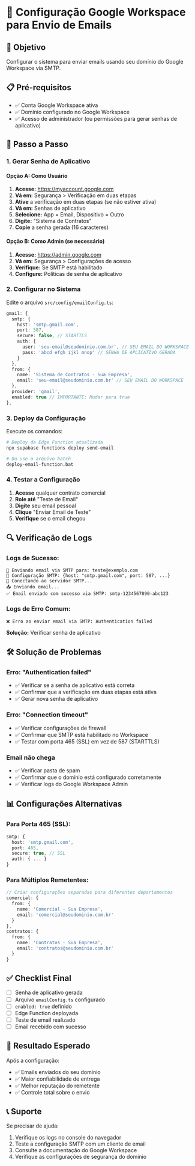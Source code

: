 # 📧 Configuração Google Workspace para Envio de Emails

## 🎯 Objetivo
Configurar o sistema para enviar emails usando seu domínio do Google Workspace via SMTP.

## 📋 Pré-requisitos
- ✅ Conta Google Workspace ativa
- ✅ Domínio configurado no Google Workspace
- ✅ Acesso de administrador (ou permissões para gerar senhas de aplicativo)

## 🔧 Passo a Passo

### 1. Gerar Senha de Aplicativo

#### Opção A: Como Usuário
1. **Acesse:** https://myaccount.google.com
2. **Vá em:** Segurança > Verificação em duas etapas
3. **Ative** a verificação em duas etapas (se não estiver ativa)
4. **Vá em:** Senhas de aplicativo
5. **Selecione:** App = Email, Dispositivo = Outro
6. **Digite:** "Sistema de Contratos"
7. **Copie** a senha gerada (16 caracteres)

#### Opção B: Como Admin (se necessário)
1. **Acesse:** https://admin.google.com
2. **Vá em:** Segurança > Configurações de acesso
3. **Verifique:** Se SMTP está habilitado
4. **Configure:** Políticas de senha de aplicativo

### 2. Configurar no Sistema

Edite o arquivo `src/config/emailConfig.ts`:

```typescript
gmail: {
  smtp: {
    host: 'smtp.gmail.com',
    port: 587,
    secure: false, // STARTTLS
    auth: {
      user: 'seu-email@seudominio.com.br', // SEU EMAIL DO WORKSPACE
      pass: 'abcd efgh ijkl mnop' // SENHA DE APLICATIVO GERADA
    }
  },
  from: {
    name: 'Sistema de Contratos - Sua Empresa',
    email: 'seu-email@seudominio.com.br' // SEU EMAIL DO WORKSPACE
  },
  provider: 'gmail',
  enabled: true // IMPORTANTE: Mudar para true
},
```

### 3. Deploy da Configuração

Execute os comandos:
```bash
# Deploy da Edge Function atualizada
npx supabase functions deploy send-email

# Ou use o arquivo batch
deploy-email-function.bat
```

### 4. Testar a Configuração

1. **Acesse** qualquer contrato comercial
2. **Role até** "Teste de Email"
3. **Digite** seu email pessoal
4. **Clique** "Enviar Email de Teste"
5. **Verifique** se o email chegou

## 🔍 Verificação de Logs

### Logs de Sucesso:
```
📧 Enviando email via SMTP para: teste@exemplo.com
🔧 Configuração SMTP: {host: "smtp.gmail.com", port: 587, ...}
🔗 Conectando ao servidor SMTP...
📤 Enviando email...
✅ Email enviado com sucesso via SMTP: smtp-1234567890-abc123
```

### Logs de Erro Comum:
```
❌ Erro ao enviar email via SMTP: Authentication failed
```
**Solução:** Verificar senha de aplicativo

## 🛠️ Solução de Problemas

### Erro: "Authentication failed"
- ✅ Verificar se a senha de aplicativo está correta
- ✅ Confirmar que a verificação em duas etapas está ativa
- ✅ Gerar nova senha de aplicativo

### Erro: "Connection timeout"
- ✅ Verificar configurações de firewall
- ✅ Confirmar que SMTP está habilitado no Workspace
- ✅ Testar com porta 465 (SSL) em vez de 587 (STARTTLS)

### Email não chega
- ✅ Verificar pasta de spam
- ✅ Confirmar que o domínio está configurado corretamente
- ✅ Verificar logs do Google Workspace Admin

## 📊 Configurações Alternativas

### Para Porta 465 (SSL):
```typescript
smtp: {
  host: 'smtp.gmail.com',
  port: 465,
  secure: true, // SSL
  auth: { ... }
}
```

### Para Múltiplos Remetentes:
```typescript
// Criar configurações separadas para diferentes departamentos
comercial: {
  from: {
    name: 'Comercial - Sua Empresa',
    email: 'comercial@seudominio.com.br'
  }
},
contratos: {
  from: {
    name: 'Contratos - Sua Empresa', 
    email: 'contratos@seudominio.com.br'
  }
}
```

## ✅ Checklist Final

- [ ] Senha de aplicativo gerada
- [ ] Arquivo `emailConfig.ts` configurado
- [ ] `enabled: true` definido
- [ ] Edge Function deployada
- [ ] Teste de email realizado
- [ ] Email recebido com sucesso

## 🎉 Resultado Esperado

Após a configuração:
- ✅ Emails enviados do seu domínio
- ✅ Maior confiabilidade de entrega
- ✅ Melhor reputação do remetente
- ✅ Controle total sobre o envio

## 📞 Suporte

Se precisar de ajuda:
1. Verifique os logs no console do navegador
2. Teste a configuração SMTP com um cliente de email
3. Consulte a documentação do Google Workspace
4. Verifique as configurações de segurança do domínio
